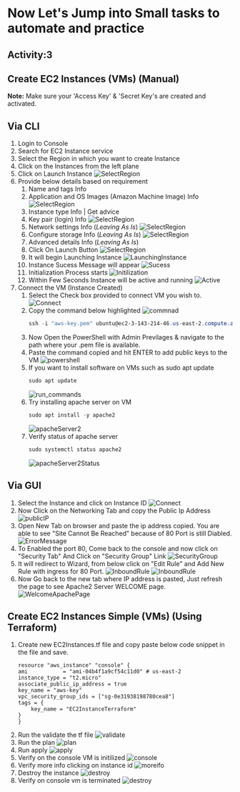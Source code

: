 # Now Let's Jump into Small tasks to automate and practice #
## Activity:3
## Create EC2 Instances (VMs) (Manual) ##

**Note:** Make sure your 'Access Key' & 'Secret Key's are created and activated.

## Via CLI ###

1. Login to Console
2. Search for EC2 Instance service
3. Select the Region in which you want to create Instance
4. Click on the Instances from the left plane
5. Click on Launch Instance
   ![SelectRegion](../snaps/Manual-EC2-VM-RegionSelection.png)
6. Provide below details based on requirement
    1.  Name and tags  Info
    2.  Application and OS Images (Amazon Machine Image)  Info
        ![SelectRegion](../snaps/Manual-EC2-VM-Name,Tag,Os.png)
    3.  Instance type  Info | Get advice
    4.  Key pair (login)  Info
        ![SelectRegion](../snaps/Manual-EC2-VM-InstanceType,Key-Pair.png)
    5.  Network settings  Info (*Leaving As Is*)
        ![SelectRegion](../snaps/Manual-EC2-VM-networksettings.png)
    6.  Configure storage  Info (*Leaving As Is*)
        ![SelectRegion](../snaps/Manual-EC2-VM-configureStorage.png)
    7.  Advanced details  Info (*Leaving As Is*)
    8.  Click On Launch Button
        ![SelectRegion](../snaps/Manual-EC2-VM-advanceSettings.png)
    9.  It will begin Launching Instance 
        ![LaunchingInstance](../snaps/Manual-EC2-VM-lanunchingInstance.png)
    10. Instance Sucess Message will appear
        ![Sucess](../snaps/Manual-EC2-VM-lanunchingInstanceSucess.png)
    11. Initialization Process starts
        ![Initilization](../snaps/Manual-EC2-VM-lanunchingInstanceSucess-Initializing.png)
    12. Within Few Seconds Instance will be active and running
        ![Active](../snaps/Manual-EC2-VM-lanunchingInstanceSucess-Initializing-active.png)
7. Connect the VM (Instance Created)
    1. Select the Check box provided to connect VM you wish to.
        ![Connect](../snaps/Manual-EC2-VM-connect.png)
    2. Copy the command below highlighted
        ![commnad](../snaps/Manual-EC2-VM-connect-copy-command.png)
        ```powershell
        ssh -i "aws-key.pem" ubuntu@ec2-3-143-214-46.us-east-2.compute.amazonaws.com
        ```
    3. Now Open the PowerShell with Admin Previlages & navigate to the path where your .pem file is available.
    4. Paste the command copied and hit ENTER to add public keys to the VM
        ![powershell](../snaps/Manual-EC2-VM-addRSAKeytoVM.png)
    5. If you want to install software on VMs such as sudo apt update
        ```powershell
        sudo apt update
        ```
        ![run_commands](../snaps/Manual-EC2-VM-runcommands.png)
    6. Try installing apache server on VM
        ```powershell
        sudo apt install -y apache2
        ```
        ![apacheServer2](../snaps/Manual-EC2-VM-apache2Server.png)
    7. Verify status of apache server
        ```powershell
        sudo systemctl status apache2
        ```
        ![apacheServer2Status](../snaps/Manual-EC2-VM-apache2ServerStatus.png)

## Via GUI ###
1.  Select the Instance and click on Instance ID
    ![Connect](../snaps/Manual-EC2-VM-connect.png)
2.  Now Click on the Networking Tab and copy the Public Ip Address
    ![publicIP](../snaps/Manual-EC2-VM-networkingTab.png)
3.  Open New Tab on browser and paste the ip address copied. 
    You are able to see "Site Cannot Be Reached" because of 80 Port is still Diabled.
    ![ErrorMessage](../snaps/Manual-EC2-VM-SiteCannotBeReached.png)
4.  To Enabled the port 80, Come back to the console and now click on "Security Tab"
    And Click on "Security Group" Link
    ![SecurityGroup](../snaps/Manual-EC2-VM-SecurityTab.png)
5.  It will redirect to Wizard, from below click on "Edit Rule" and Add New Rule with ingress for 80 Port.
    ![InboundRule](../snaps/Manual-EC2-VM-InboundRule.png)
    ![InboundRule](../snaps/Manual-EC2-VM-InboundRule2.png)
6.  Now Go back to the new tab where IP address is pasted, Just refresh the page to see Apache2 Server WELCOME page.
    ![WelcomeApachePage](../snaps/Manual-EC2-VM-apachewelcome.png)

## Create EC2 Instances Simple (VMs) (Using Terraform) ##
1.  Create new EC2Instances.tf file and copy paste below code snippet in the file and save.
    ```
    resource "aws_instance" "console" {
    ami           = "ami-04b4f1a9cf54c11d0" # us-east-2
    instance_type = "t2.micro"
    associate_public_ip_address = true
    key_name = "aws-key"
    vpc_security_group_ids = ["sg-0e31938198780cea8"]
    tags = {
        key_name = "EC2InstanceTerraform"
    }
    }
    ```
2.  Run the validate the tf file
    ![validate](../snaps/Manual-EC2-VM-terraform-simpleInstance.png)
3.  Run the plan
    ![plan](../snaps/Manual-EC2-VM-terraform-simpleInstance1.png)
4.  Run apply 
    ![apply](../snaps/Manual-EC2-VM-terraform-simpleInstance2.png)
5.  Verify on the console VM is initilized
    ![console](../snaps/Manual-EC2-VM-terraform-simpleInstance3.png)
6.  Verify more info clicking on instance id
    ![moreifo](../snaps/Manual-EC2-VM-terraform-simpleInstance4.png)
7.  Destroy the instance 
    ![destroy](../snaps/Manual-EC2-VM-terraform-simpleInstance5.png)
8.  Verify on console vm is terminated 
    ![destroy](../snaps/Manual-EC2-VM-terraform-simpleInstance6.png)

